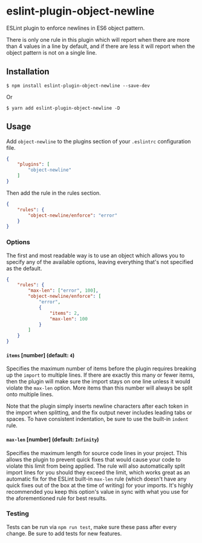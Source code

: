# eslint-plugin-object-newline

ESLint plugin to enforce newlines in ES6 object pattern.

There is only one rule in this plugin which will report when there are more than 4 values in a line by default, and if there are less it will report when the object pattern is not on a single line.

## Installation

```
$ npm install eslint-plugin-object-newline --save-dev
```

Or

```
$ yarn add eslint-plugin-object-newline -D
```

## Usage

Add `object-newline` to the plugins section of your `.eslintrc` configuration file.

```json
{
    "plugins": [
        "object-newline"
    ]
}
```

Then add the rule in the rules section.

```json
{
    "rules": {
        "object-newline/enforce": "error"
    }
}
```

### Options

The first and most readable way is to use an object which allows you to specify any of the available options, leaving everything that's not specified as the default.

  ```json
  {
      "rules": {
          "max-len": ["error", 100],
          "object-newline/enforce": [
              "error",
              {
                  "items": 2,
                  "max-len": 100
              }
          ]
      }
  }
  ```

#### `items` [number] (default: `4`)

Specifies the maximum number of items before the plugin requires breaking up the `import` to multiple lines. If there are exactly this many or fewer items, then the plugin will make sure the import stays on one line unless it would violate the `max-len` option. More items than this number will always be split onto multiple lines.

Note that the plugin simply inserts newline characters after each token in the import when splitting, and the fix output never includes leading tabs or spaces. To have consistent indentation, be sure to use the built-in `indent` rule.

#### `max-len` [number] (default: `Infinity`)

Specifies the maximum length for source code lines in your project. This allows the plugin to prevent quick fixes that would cause your code to violate this limit from being applied. The rule will also automatically split import lines for you should they exceed the limit, which works great as an automatic fix for the ESLint built-in `max-len` rule (which doesn't have any quick fixes out of the box at the time of writing) for your imports. It's highly recommended you keep this option's value in sync with what you use for the aforementioned rule for best results.

### Testing

Tests can be run via `npm run test`, make sure these pass after every change. Be sure to add tests for new features.

